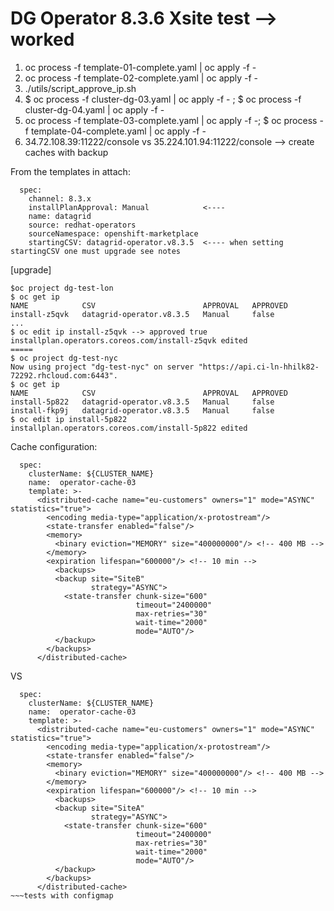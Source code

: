 DG Operator 8.3.6 Xsite test --> worked
===========================

1. oc process -f template-01-complete.yaml | oc apply -f -
2. oc process -f template-02-complete.yaml | oc apply -f -
3. ./utils/script_approve_ip.sh
4. $ oc process -f cluster-dg-03.yaml | oc apply -f - ; $ oc process -f cluster-dg-04.yaml | oc apply -f -
5. oc process -f template-03-complete.yaml | oc apply -f -; $ oc process -f template-04-complete.yaml | oc apply -f -
6. 34.72.108.39:11222/console vs 35.224.101.94:11222/console --> create caches with backup

From the templates in attach:
~~~
  spec:
    channel: 8.3.x
    installPlanApproval: Manual            <----
    name: datagrid
    source: redhat-operators
    sourceNamespace: openshift-marketplace 
    startingCSV: datagrid-operator.v8.3.5  <---- when setting startingCSV one must upgrade see notes
~~~


[upgrade]
~~~
$oc project dg-test-lon
$ oc get ip
NAME            CSV                        APPROVAL   APPROVED
install-z5qvk   datagrid-operator.v8.3.5   Manual     false
...
$ oc edit ip install-z5qvk --> approved true
installplan.operators.coreos.com/install-z5qvk edited
=====
$ oc project dg-test-nyc
Now using project "dg-test-nyc" on server "https://api.ci-ln-hhilk82-72292.rhcloud.com:6443".
$ oc get ip
NAME            CSV                        APPROVAL   APPROVED
install-5p822   datagrid-operator.v8.3.5   Manual     false
install-fkp9j   datagrid-operator.v8.3.5   Manual     false
$ oc edit ip install-5p822
installplan.operators.coreos.com/install-5p822 edited
~~~


Cache configuration:

~~~
  spec:
    clusterName: ${CLUSTER_NAME}
    name:  operator-cache-03
    template: >-
      <distributed-cache name="eu-customers" owners="1" mode="ASYNC" statistics="true">
        <encoding media-type="application/x-protostream"/>
        <state-transfer enabled="false"/>
        <memory>
          <binary eviction="MEMORY" size="400000000"/> <!-- 400 MB -->
        </memory>
        <expiration lifespan="600000"/> <!-- 10 min -->
          <backups>
          <backup site="SiteB"
                  strategy="ASYNC">
            <state-transfer chunk-size="600"
                            timeout="2400000"
                            max-retries="30"
                            wait-time="2000"
                            mode="AUTO"/>
          </backup>
        </backups>
      </distributed-cache>
~~~ 

VS
~~~
  spec:
    clusterName: ${CLUSTER_NAME}
    name:  operator-cache-03
    template: >-
      <distributed-cache name="eu-customers" owners="1" mode="ASYNC" statistics="true">
        <encoding media-type="application/x-protostream"/>
        <state-transfer enabled="false"/>
        <memory>
          <binary eviction="MEMORY" size="400000000"/> <!-- 400 MB -->
        </memory>
        <expiration lifespan="600000"/> <!-- 10 min -->
          <backups>
          <backup site="SiteA"
                  strategy="ASYNC">
            <state-transfer chunk-size="600"
                            timeout="2400000"
                            max-retries="30"
                            wait-time="2000"
                            mode="AUTO"/>
          </backup>
        </backups>
      </distributed-cache>
~~~tests with configmap
